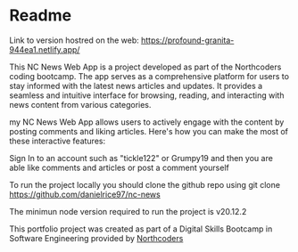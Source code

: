 # Readme 

Link to version hostred on the web: https://profound-granita-944ea1.netlify.app/

This NC News Web App is a project developed as part of the Northcoders coding bootcamp. The app serves as a comprehensive platform for users to stay informed with the latest news articles and updates. It provides a seamless and intuitive interface for browsing, reading, and interacting with news content from various categories.

my NC News Web App allows users to actively engage with the content by posting comments and liking articles. Here's how you can make the most of these interactive features:

Sign In to an account such as "tickle122" or Grumpy19 and then you are able like comments and articles or post a comment yourself

To run the project locally you should clone the github repo using git clone https://github.com/danielrice97/nc-news

The minimun node version required to run the project is v20.12.2

This portfolio project was created as part of a Digital Skills Bootcamp in Software Engineering provided by [Northcoders](https://northcoders.com/)
